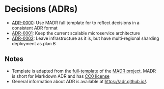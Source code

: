 # Decisions (ADRs)

* [ADR-0000](0000-use-MADR-template-for-ADR.md): Use MADR full template for to reflect decisions in a consistent ADR
  format
* [ADR-0001](0001-keep-the-current-scalable-microservice-architecture.md): Keep the current scalable microservice architecture
* [ADR-0002](0002-leave-infrastructure-as-it-is-but-have-multi-regional-sharding-deployment-as-plan-b.md): Leave
  infrastructure as it is, but have multi-regional sharding deployment as plan B

## Notes

- Template is adapted from the [full-template](https://github.com/adr/madr/blob/4.0.0/template/adr-template.md?plain=1)
  of the [MADR project](https://adr.github.io/madr/). MADR is short for Markdown ADR and
  has [CC0 license](https://github.com/adr/madr/blob/main/LICENSE)
- General information about ADR is available at <https://adr.github.io/>.